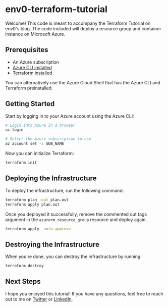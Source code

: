 # env0-terraform-tutorial

Welcome! This code is meant to accompany the Terraform Tutorial on env0's blog. The code included will deploy a resource group and container instance on Microsoft Azure.

## Prerequisites

* An Azure subscription
* [Azure CLI installed](https://learn.microsoft.com/en-us/cli/azure/install-azure-cli)
* [Terraform installed](https://developer.hashicorp.com/terraform/downloads)

You can alternatively use the Azure Cloud Shell that has the Azure CLI and Terraform preinstalled.

## Getting Started

Start by logging in to your Azure account using the Azure CLI:

```bash
# Login into Azure in a browser
az login

# Select the Azure subscription to use
az account set -s SUB_NAME
```

Now you can initialize Terraform:

```bash
terraform init
```

## Deploying the Infrastructure

To deploy the infrastructure, run the following command:

```bash
terraform plan -out plan.out
terraform apply plan.out
```

Once you deployed it successfully, remove the commented out tags argument in the `azurerm_resource_group` resource and deploy again.

```bash
terraform apply -auto-approve
```

## Destroying the Infrastructure

When you're done, you can destroy the infrastructure by running:

```bash
terraform destroy
```

## Next Steps

I hope you enjoyed this tutorial! If you have any questions, feel free to reach out to me on [Twitter](https://twitter.com/ned1313) or [LinkedIn](https://www.linkedin.com/in/ned-bellavance/).